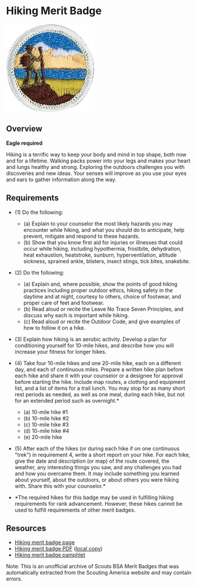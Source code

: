 

# Hiking Merit Badge

![Hiking Merit Badge](images/hiking-merit-badge.jpg)

## Overview

**Eagle required**

Hiking is a terrific way to keep your body and mind in top shape, both now and for a lifetime. Walking packs power into your legs and makes your heart and lungs healthy and strong. Exploring the outdoors challenges you with discoveries and new ideas. Your senses will improve as you use your eyes and ears to gather information along the way.

## Requirements

* (1) Do the following:
    * (a) Explain to your counselor the most likely hazards you may encounter while hiking, and what you should do to anticipate, help prevent, mitigate and respond to these hazards.
    * (b) Show that you know first aid for injuries or illnesses that could occur while hiking, including hypothermia, frostbite, dehydration, heat exhaustion, heatstroke, sunburn, hyperventilation, altitude sickness, sprained ankle, blisters, insect stings, tick bites, snakebite.


* (2) Do the following:
    * (a) Explain and, where possible, show the points of good hiking practices including proper outdoor ethics, hiking safety in the daytime and at night, courtesy to others, choice of footwear, and proper care of feet and footwear.
    * (b) Read aloud or recite the Leave No Trace Seven Principles, and discuss why each is important while hiking.
    * (c) Read aloud or recite the Outdoor Code, and give examples of how to follow it on a hike.


* (3) Explain how hiking is an aerobic activity. Develop a plan for conditioning yourself for 10-mile hikes, and describe how you will increase your fitness for longer hikes.
* (4) Take four 10-mile hikes and one 20-mile hike, each on a different day, and each of continuous miles. Prepare a written hike plan before each hike and share it with your counselor or a designee for approval before starting the hike. Include map routes, a clothing and equipment list, and a list of items for a trail lunch. You may stop for as many short rest periods as needed, as well as one meal, during each hike, but not for an extended period such as overnight.*
    * (a) 10-mile hike #1
    * (b) 10-mile hike #2
    * (c) 10-mile hike #3
    * (d) 10-mile hike #4
    * (e) 20-mile hike


* (5) After each of the hikes (or during each hike if on one continuous "trek") in requirement 4, write a short report on your hike. For each hike, give the date and description (or map) of the route covered, the weather, any interesting things you saw, and any challenges you had and how you overcame them. It may include something you learned about yourself, about the outdoors, or about others you were hiking with. Share this with your counselor.*
* \*The required hikes for this badge may be used in fulfilling hiking requirements for rank advancement. However, these hikes cannot be used to fulfill requirements of other merit badges.


## Resources

- [Hiking merit badge page](https://www.scouting.org/merit-badges/hiking/)
- [Hiking merit badge PDF](https://filestore.scouting.org/filestore/Merit_Badge_ReqandRes/2023_Updates/35907(23)_Hiking_REQ.pdf) ([local copy](files/hiking-merit-badge.pdf))
- [Hiking merit badge pamphlet](https://www.scoutshop.org/scouts-bsa-hiking-merit-badge-pamphlet-es-662397.html)

Note: This is an unofficial archive of Scouts BSA Merit Badges that was automatically extracted from the Scouting America website and may contain errors.